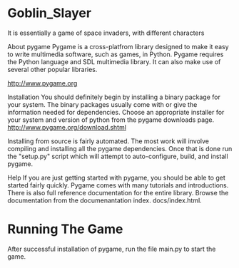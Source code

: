 # Goblin_Slayer
It is essentially a game of space invaders, with different characters

About pygame
Pygame is a cross-platfrom library designed to make it easy to write multimedia software, such as games, in Python. Pygame requires the Python language and SDL multimedia library. It can also make use of several other popular libraries.

http://www.pygame.org

Installation
You should definitely begin by installing a binary package for your system. The binary packages usually come with or give the information needed for dependencies. Choose an appropriate installer for your system and version of python from the pygame downloads page. http://www.pygame.org/download.shtml

Installing from source is fairly automated. The most work will involve compiling and installing all the pygame dependencies. Once that is done run the "setup.py" script which will attempt to auto-configure, build, and install pygame.


Help
If you are just getting started with pygame, you should be able to get started fairly quickly. Pygame comes with many tutorials and introductions. There is also full reference documentation for the entire library. Browse the documentation from the documenantation index. docs/index.html.

# Running The Game
After successful installation of pygame, run the file main.py to start the game.
